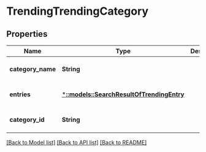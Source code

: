 # TrendingTrendingCategory

## Properties
Name | Type | Description | Notes
------------ | ------------- | ------------- | -------------
**category_name** | **String** |  | [optional] [default to null]
**entries** | [***::models::SearchResultOfTrendingEntry**](SearchResultOfTrendingEntry.md) |  | [optional] [default to null]
**category_id** | **String** |  | [optional] [default to null]

[[Back to Model list]](../README.md#documentation-for-models) [[Back to API list]](../README.md#documentation-for-api-endpoints) [[Back to README]](../README.md)


